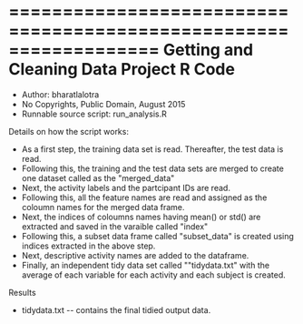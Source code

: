 ==================================================================
Getting and Cleaning Data Project R Code
==================================================================

- Author: bharatlalotra
- No Copyrights, Public Domain, August 2015
- Runnable source script: run_analysis.R

Details on how the script works:
- As a first step, the training data set is read. Thereafter, the test data is read.
- Following this, the training and the test data sets are merged to create one dataset called as the "merged_data"
- Next, the activity labels and the partcipant IDs are  read.
- Following this, all the feature names are read and assigned as the coloumn names for the merged data frame.
- Next, the indices of coloumns names having mean() or std() are extracted and saved in the varaible called "index"
- Following this, a subset data frame called "subset_data" is created using indices extracted in the above step.
- Next, descriptive activity names are added to the dataframe.
- Finally, an independent tidy data set called ""tidydata.txt" with the average of each variable for each activity and each subject is created.

Results

- tidydata.txt -- contains the final tidied output data.